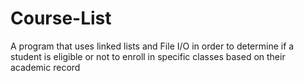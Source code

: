 # Course-List
A program that uses linked lists and File I/O in order to determine if a student is eligible or not to enroll in specific classes based on their academic record
